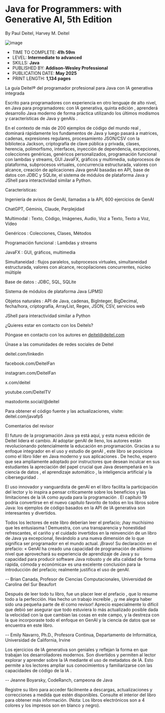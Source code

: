 # Java for Programmers: with Generative AI, 5th Edition

By Paul Deitel, Harvey M. Deitel

![image](https://github.com/user-attachments/assets/61dc4bdc-fb48-489a-838c-4db2787fa044)

* TIME TO COMPLETE: **41h 59m**
* LEVEL: **Intermediate to advanced**
* SKILLS: **Java**
* PUBLISHED BY: **Addison-Wesley Professional**
* PUBLICATION DATE: **May 2025**
* PRINT LENGTH: **1,134 pages**

La guía Deitel® del programador profesional para Java con IA generativa integrada

Escrito para programadores con experiencia en otro lenguaje de alto nivel, en Java para programadores: con IA generativa, quinta edición , aprenderá desarrollo Java moderno de forma práctica utilizando los últimos modismos y características de Java y genAIs .

En el contexto de más de 200 ejemplos de código del mundo real , dominará rápidamente los fundamentos de Java y luego pasará a matrices, cadenas, expresiones regulares, procesamiento JSON/CSV con la biblioteca Jackson, criptografía de clave pública y privada, clases, herencia, polimorfismo, interfaces, inyección de dependencia, excepciones, colecciones genéricas, genéricos personalizados, programación funcional con lambdas y streams, GUI JavaFX, gráficos y multimedia, subprocesos de plataforma, subprocesos virtuales, concurrencia estructurada, valores con alcance, creación de aplicaciones Java genAI basadas en API, base de datos con JDBC y SQLite, el sistema de módulos de plataforma Java y JShell para interactividad similar a Python.

Características:

Ingeniería de avisos de GenAI, llamadas a la API, 600 ejercicios de GenAI

ChatGPT, Géminis, Claude, Perplejidad

Multimodal : Texto, Código, Imágenes, Audio, Voz a Texto, Texto a Voz, Vídeo

Genéricos : Colecciones, Clases, Métodos

Programación funcional : Lambdas y streams

JavaFX : GUI, gráficos, multimedia

Simultaneidad : flujos paralelos, subprocesos virtuales, simultaneidad estructurada, valores con alcance, recopilaciones concurrentes, núcleo múltiple

Base de datos : JDBC, SQL, SQLite

Sistema de módulos de plataforma Java (JPMS)

Objetos naturales : API de Java, cadenas, BigInteger, BigDecimal, fecha/hora, criptografía, ArrayList, Regex, JSON, CSV, servicios web

JShell para interactividad similar a Python

¿Quieres estar en contacto con los Deitels?

Póngase en contacto con los autores en deitel@deitel.com

Únase a las comunidades de redes sociales de Deitel

deitel.com/linkedin

facebook.com/DeitelFan

instagram.com/DeitelFan

x.com/deitel

youtube.com/DeitelTV

mastodonte.social/@deitel

Para obtener el código fuente y las actualizaciones, visite: deitel.com/javafp5

Comentarios del revisor

El futuro de la programación Java ya está aquí, y esta nueva edición de Deitel lidera el cambio. Al adoptar genAI de lleno, los autores están revolucionando potencialmente la educación en programación. Gracias a su enfoque integrador en el uso y estudio de genAI , este libro se posiciona como el libro líder en Java moderno y sus aplicaciones . De hecho, espero que sea ampliamente adoptado por instructores que desean inculcar en sus estudiantes la apreciación del papel crucial que Java desempeñará en la ciencia de datos , el aprendizaje automático , la inteligencia artificial y la ciberseguridad .

El uso innovador y vanguardista de genAI en el libro facilita la participación del lector y lo inspira a pensar críticamente sobre los beneficios y las limitaciones de la IA como ayuda para la programación . El capítulo 19 podría convertirse en el nuevo capítulo favorito de todos en los libros sobre Java: los ejemplos de código basados ​​en la API de IA generativa son interesantes y divertidos.

Todos los lectores de este libro deberían leer el prefacio; ¡hay muchísimo que les entusiasma ! Demuestra, con una transparencia y honestidad refrescantes, el cariño y el cuidado invertidos en la reinvención de un libro de Java ya excepcional, llevándolo a una nueva dimensión de lo que significa ser programador en el mundo actual. ¡Bravo! Su declaración en el prefacio: « GenAI ha creado una capacidad de programación de altísimo nivel que aprovechará su experiencia de aprendizaje de Java y su capacidad para producir software Java robusto y de alta calidad de forma rápida, cómoda y económica» es una excelente conclusión para la introducción del prefacio; realmente justifica el uso de genAI.

-- Brian Canada, Profesor de Ciencias Computacionales, Universidad de Carolina del Sur Beaufort

Después de leer todo tu libro, fue un placer leer el prefacio , que lo resume todo a la perfección. Has hecho un trabajo increíble , ¡y me alegra haber sido una pequeña parte de él como revisor! Aprecio especialmente lo difícil que debió ser asegurar que todo estuviera lo más actualizado posible dada la velocidad con la que cambian las cosas en este campo, y la destreza con la que incorporaste todo el enfoque en GenAI y la ciencia de datos que se encuentra en este libro.

-- Emily Navarro, Ph.D., Profesora Continua, Departamento de Informática, Universidad de California, Irvine

Los ejercicios de IA generativa son geniales y reflejan la forma en que trabajan los desarrolladores modernos. Son divertidos y permiten al lector explorar y aprender sobre la IA mediante el uso de metadatos de IA. Esto permite a los lectores ampliar sus conocimientos y familiarizarse con las capacidades de código de la IA .

-- Jeanne Boyarsky, CodeRanch, campeona de Java

Registre su libro para acceder fácilmente a descargas, actualizaciones y correcciones a medida que estén disponibles. Consulte el interior del libro para obtener más información. (Nota: Los libros electrónicos son a 4 colores y los impresos son en blanco y negro).  
